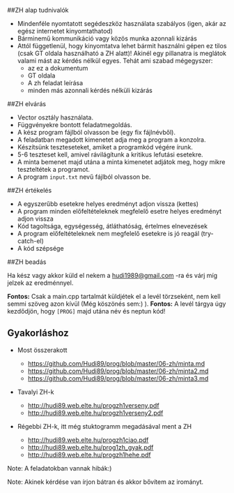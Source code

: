 ##ZH alap tudnivalók
* Mindenféle nyomtatott segédeszköz használata szabályos (igen, akár az egész internetet kinyomtathatod)
* Bárminemű kommunikáció vagy közös munka azonnali kizárás
* Attól függetlenül, hogy kinyomtatva lehet bármit használni gépen ez tilos (csak GT oldala használható a ZH alatt)! Akinél egy pillanatra is meglátok valami mást az kérdés nélkül egyes. Tehát ami szabad mégegyszer:
  * az ez a dokumentum
  * GT oldala
  * A zh feladat leírása
  * minden más azonnali kérdés nélküli kizárás

##ZH elvárás
* Vector osztály használata.
* Függvényekre bontott feladatmegoldás.
* A kész program fájlból olvasson be (egy fix fájlnévből).
* A feladatban megadott kimenetet adja meg a program a konzolra.
* Készítsünk teszteseteket, amiket a programkód végére írunk.
 * 5-6 teszteset kell, amivel rávilágítunk a kritikus lefutási esetekre.
 * A minta bemenet majd utána a minta kimenetet adjátok meg, hogy mikre teszteltétek a programot.
* A program ```input.txt``` nevű fájlból olvasson be.

##ZH értékelés
* A egyszerűbb esetekre helyes eredményt adjon vissza (kettes)
* A program minden előfeltételeknek megfelelő esetre helyes eredményt adjon vissza
* Kód tagoltsága, egységesség, átláthatóság, értelmes elnevezések
* A program előfeltételeknek nem megfelelő esetekre is jó reagál (try-catch-el)
* A kód szépsége


##ZH beadás

Ha kész vagy akkor küld el nekem a hudi1989@gmail.com -ra és várj míg jelzek az eredménnyel.

**Fontos:** Csak a main.cpp tartalmát küldjétek el a levél törzseként, nem kell semmi szöveg azon kívül (Még köszönés sem:) ).
**Fontos:** A levél tárgya úgy kezdődjön, hogy ```[PROG]``` majd utána név és neptun kód!

## Gyakorláshoz
* Most összerakott
  * https://github.com/Hudi89/prog/blob/master/06-zh/minta.md
  * https://github.com/Hudi89/prog/blob/master/06-zh/minta2.md
  * https://github.com/Hudi89/prog/blob/master/06-zh/minta3.md
* Tavalyi ZH-k 
  * http://hudi89.web.elte.hu/progzh1verseny.pdf
  * http://hudi89.web.elte.hu/progzh1verseny2.pdf

* Régebbi ZH-k, itt még stuktogramm megadásával ment a ZH
  * http://hudi89.web.elte.hu/progzh1ciao.pdf
  * http://hudi89.web.elte.hu/prog1zh_gyak.pdf
  * http://hudi89.web.elte.hu/progzh1hehe.pdf

Note: A feladatokban vannak hibák:)

Note: Akinek kérdése van írjon bátran és akkor bővítem az irományt.
